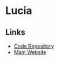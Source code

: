 # Lucia

## Links

- [Code Repository](https://github.com/lucia-auth/lucia)
- [Main Website](https://lucia-auth.com)
